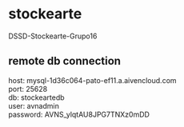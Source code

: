 # stockearte
DSSD-Stockearte-Grupo16

## remote db connection
host: mysql-1d36c064-pato-ef11.a.aivencloud.com <br />
port: 25628 <br />
db: stockeartedb <br />
user: avnadmin <br />
password: AVNS_ylqtAU8JPG7TNXz0mDD <br />
